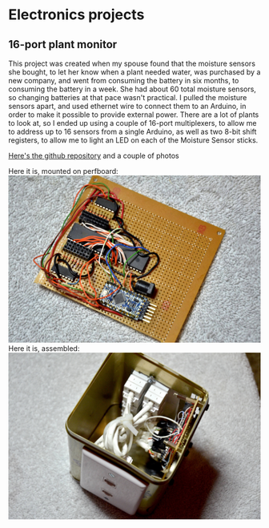 # Electronics projects #

## 16-port plant monitor ##

This project was created when my spouse found that the moisture sensors
she bought, to let her know when a plant needed water, was purchased by a new
company, and went from consuming the battery in six months, to consuming
the battery in a week.  She had about 60 total moisture sensors, so changing 
batteries at that pace wasn't practical.  I pulled the moisture sensors apart,
and used ethernet wire to connect them to an Arduino, in order to make it 
possible to provide external power.  There are a lot of plants to look at,
so I ended up using a couple of 16-port multiplexers, to allow me to address up 
to 16 sensors from a single Arduino, as well as two 8-bit shift registers, 
to allow me to light an LED on each of the Moisture Sensor sticks.

[Here's the github repository](https://github.com/tnordloh/arduino_16_port_plant_reader)
and a couple of photos


Here it is, mounted on perfboard:
![perfboard plant reader](./images/plant_reader_perfboard_1mb.jpg)
Here it is, assembled:
![assembled plant reader](./images/plant_reader_assembled_1mb.jpg)
